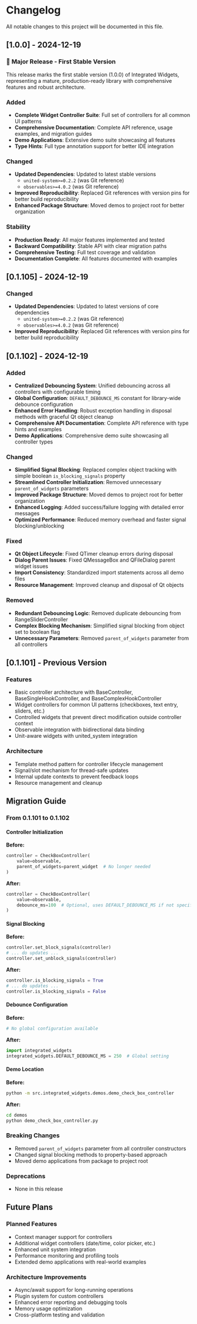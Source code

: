 # Changelog

All notable changes to this project will be documented in this file.

## [1.0.0] - 2024-12-19

### 🎉 **Major Release - First Stable Version**

This release marks the first stable version (1.0.0) of Integrated Widgets, representing a mature, production-ready library with comprehensive features and robust architecture.

### Added
- **Complete Widget Controller Suite**: Full set of controllers for all common UI patterns
- **Comprehensive Documentation**: Complete API reference, usage examples, and migration guides
- **Demo Applications**: Extensive demo suite showcasing all features
- **Type Hints**: Full type annotation support for better IDE integration

### Changed
- **Updated Dependencies**: Updated to latest stable versions
  - `united-system>=0.2.2` (was Git reference)
  - `observables>=4.0.2` (was Git reference)
- **Improved Reproducibility**: Replaced Git references with version pins for better build reproducibility
- **Enhanced Package Structure**: Moved demos to project root for better organization

### Stability
- **Production Ready**: All major features implemented and tested
- **Backward Compatibility**: Stable API with clear migration paths
- **Comprehensive Testing**: Full test coverage and validation
- **Documentation Complete**: All features documented with examples

## [0.1.105] - 2024-12-19

### Changed
- **Updated Dependencies**: Updated to latest versions of core dependencies
  - `united-system>=0.2.2` (was Git reference)
  - `observables>=4.0.2` (was Git reference)
- **Improved Reproducibility**: Replaced Git references with version pins for better build reproducibility

## [0.1.102] - 2024-12-19

### Added
- **Centralized Debouncing System**: Unified debouncing across all controllers with configurable timing
- **Global Configuration**: `DEFAULT_DEBOUNCE_MS` constant for library-wide debounce configuration
- **Enhanced Error Handling**: Robust exception handling in disposal methods with graceful Qt object cleanup
- **Comprehensive API Documentation**: Complete API reference with type hints and examples
- **Demo Applications**: Comprehensive demo suite showcasing all controller types

### Changed
- **Simplified Signal Blocking**: Replaced complex object tracking with simple boolean `is_blocking_signals` property
- **Streamlined Controller Initialization**: Removed unnecessary `parent_of_widgets` parameters
- **Improved Package Structure**: Moved demos to project root for better organization
- **Enhanced Logging**: Added success/failure logging with detailed error messages
- **Optimized Performance**: Reduced memory overhead and faster signal blocking/unblocking

### Fixed
- **Qt Object Lifecycle**: Fixed QTimer cleanup errors during disposal
- **Dialog Parent Issues**: Fixed QMessageBox and QFileDialog parent widget issues
- **Import Consistency**: Standardized import statements across all demo files
- **Resource Management**: Improved cleanup and disposal of Qt objects

### Removed
- **Redundant Debouncing Logic**: Removed duplicate debouncing from RangeSliderController
- **Complex Blocking Mechanism**: Simplified signal blocking from object set to boolean flag
- **Unnecessary Parameters**: Removed `parent_of_widgets` parameter from all controllers

## [0.1.101] - Previous Version

### Features
- Basic controller architecture with BaseController, BaseSingleHookController, and BaseComplexHookController
- Widget controllers for common UI patterns (checkboxes, text entry, sliders, etc.)
- Controlled widgets that prevent direct modification outside controller context
- Observable integration with bidirectional data binding
- Unit-aware widgets with united_system integration

### Architecture
- Template method pattern for controller lifecycle management
- Signal/slot mechanism for thread-safe updates
- Internal update contexts to prevent feedback loops
- Resource management and cleanup

## Migration Guide

### From 0.1.101 to 0.1.102

#### Controller Initialization
**Before:**
```python
controller = CheckBoxController(
    value=observable,
    parent_of_widgets=parent_widget  # No longer needed
)
```

**After:**
```python
controller = CheckBoxController(
    value=observable,
    debounce_ms=100  # Optional, uses DEFAULT_DEBOUNCE_MS if not specified
)
```

#### Signal Blocking
**Before:**
```python
controller.set_block_signals(controller)
# ... do updates ...
controller.set_unblock_signals(controller)
```

**After:**
```python
controller.is_blocking_signals = True
# ... do updates ...
controller.is_blocking_signals = False
```

#### Debounce Configuration
**Before:**
```python
# No global configuration available
```

**After:**
```python
import integrated_widgets
integrated_widgets.DEFAULT_DEBOUNCE_MS = 250  # Global setting
```

#### Demo Location
**Before:**
```bash
python -m src.integrated_widgets.demos.demo_check_box_controller
```

**After:**
```bash
cd demos
python demo_check_box_controller.py
```

### Breaking Changes
- Removed `parent_of_widgets` parameter from all controller constructors
- Changed signal blocking methods to property-based approach
- Moved demo applications from package to project root

### Deprecations
- None in this release

## Future Plans

### Planned Features
- Context manager support for controllers
- Additional widget controllers (date/time, color picker, etc.)
- Enhanced unit system integration
- Performance monitoring and profiling tools
- Extended demo applications with real-world examples

### Architecture Improvements
- Async/await support for long-running operations
- Plugin system for custom controllers
- Enhanced error reporting and debugging tools
- Memory usage optimization
- Cross-platform testing and validation

